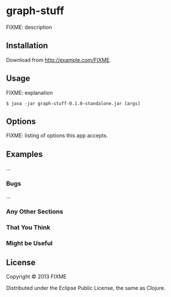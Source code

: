 # graph-stuff

FIXME: description

## Installation

Download from http://example.com/FIXME.

## Usage

FIXME: explanation

    $ java -jar graph-stuff-0.1.0-standalone.jar [args]

## Options

FIXME: listing of options this app accepts.

## Examples

...

### Bugs

...

### Any Other Sections
### That You Think
### Might be Useful

## License

Copyright © 2013 FIXME

Distributed under the Eclipse Public License, the same as Clojure.